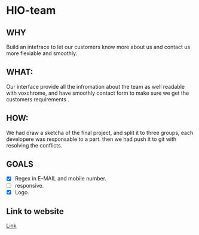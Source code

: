 # HIO-team

## WHY
 Build an intefrace to let our customers  know more about us and contact us more flexiable and smoothly.
## WHAT:
 Our interface provide all the infromation about the team as well readable with voxchrome, and have smoothly contact form to   make sure we get the customers requirements .
 ## HOW:
 We had draw a sketcha of the final project, and split it to three groups, each developere was responsable to a part.
 then we had push it to git with resolving the conflicts.
 
 ## GOALS
 - [x] Regex in E-MAIL and mobile number.
 - [ ] responsive.
 - [x] Logo.
 
 ## Link to website
   [Link]()
 
